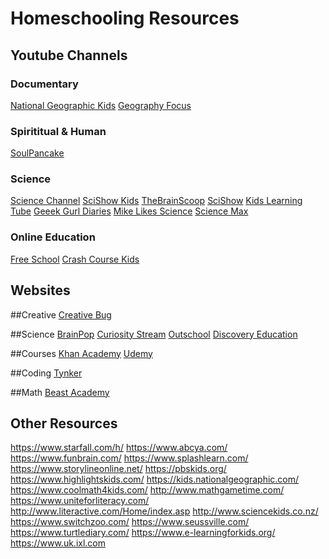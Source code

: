# Homeschooling Resources

## Youtube Channels

### Documentary
[National Geographic Kids](https://www.youtube.com/channel/UCXVCgDuD_QCkI7gTKU7-tpg)
[Geography Focus](https://www.youtube.com/channel/UC8HYERScBt-e0kV0fpe0asg)

### Spirititual & Human
[SoulPancake](https://www.youtube.com/user/soulpancake)

### Science
[Science Channel](https://www.youtube.com/user/ScienceChannel)
[SciShow Kids](https://www.youtube.com/user/scishowkids)
[TheBrainScoop](https://www.youtube.com/user/thebrainscoop)
[SciShow](https://www.youtube.com/user/scishow)
[Kids Learning Tube](https://www.youtube.com/channel/UC7EFWpvc1wYuUwrtZ_BLi9A)
[Geeek Gurl Diaries](https://www.youtube.com/user/GeekGurlDiaries)
[Mike Likes Science](https://www.youtube.com/user/comaniddy)
[Science Max](https://www.youtube.com/channel/UCbprhISv-0ReKPPyhf7-Dtw)

### Online Education
[Free School](https://www.youtube.com/user/watchfreeschool)
[Crash Course Kids](https://www.youtube.com/user/crashcoursekids)

## Websites

##Creative
[Creative Bug](https://www.creativebug.com/)

##Science
[BrainPop](https://www.brainpop.com/)
[Curiosity Stream](https://curiositystream.com/)
[Outschool](https://outschool.com/)
[Discovery Education](https://www.discoveryeducation.com/)

##Courses
[Khan Academy](https://www.khanacademy.org/)
[Udemy](https://www.udemy.com/)

##Coding
[Tynker](https://www.tynker.com/)

##Math
[Beast Academy](https://beastacademy.com)

## Other Resources

https://www.starfall.com/h/
https://www.abcya.com/
https://www.funbrain.com/
https://www.splashlearn.com/
https://www.storylineonline.net/
https://pbskids.org/
https://www.highlightskids.com/
https://kids.nationalgeographic.com/
https://www.coolmath4kids.com/
http://www.mathgametime.com/
https://www.uniteforliteracy.com/
http://www.literactive.com/Home/index.asp
http://www.sciencekids.co.nz/
https://www.switchzoo.com/
https://www.seussville.com/
https://www.turtlediary.com/
https://www.e-learningforkids.org/
https://www.uk.ixl.com
